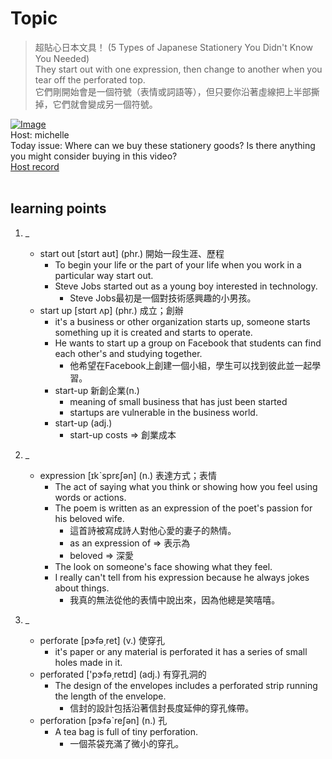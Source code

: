 # Topic

> 超貼心日本文具！ (5 Types of Japanese Stationery You Didn't Know You Needed) <br>
> They start out with one expression, then change to another when you tear off the perforated top.  <br>
> 它們剛開始會是一個符號（表情或詞語等），但只要你沿著虛線把上半部撕掉，它們就會變成另一個符號。 <br>

[![Image](https://cdn.voicetube.com/assets/thumbnails/oloBebBQE38.jpg)](https://www.youtube.com/embed/oloBebBQE38?rel=0&showinfo=0&cc_load_policy=0&controls=1&autoplay=1&iv_load_policy=3&playsinline=1&wmode=transparent&start=213&end=219&enablejsapi=1&origin=https://tw.voicetube.com&widgetid=1)<br>
Host: michelle
<br>Today issue: Where can we buy these stationery goods? Is there anything you might consider buying in this video?
<br>
[Host record](https://cdn.voicetube.com/tmp/everyday_records/Michellesu/2740.mp3)
<br><br>
## learning points
1. _
	* start out [stɑrt aʊt] (phr.) 開始一段生涯、歷程
		- To begin your life or the part of your life when you work in a particular way start out.
		- Steve Jobs started out as a young boy interested in technology.
			+ Steve Jobs最初是一個對技術感興趣的小男孩。
	* start up [stɑrt ʌp] (phr.) 成立；創辦
		- it's a business or other organization starts up, someone starts something up it is created and starts to operate.
		- He wants to start up a group on Facebook that students can find each other's and studying together.
			+ 他希望在Facebook上創建一個小組，學生可以找到彼此並一起學習。
		- start-up 新創企業(n.)
			+ meaning of small business that has just been started
			+ startups are vulnerable in the business world.
		- start-up (adj.)
			+ start-up costs => 創業成本

2. _
	* expression [ɪkˋsprɛʃən] (n.) 表達方式；表情
		- The act of saying what you think or showing how you feel using words or actions.
		- The poem is written as an expression of the poet's passion for his beloved wife.
			+ 這首詩被寫成詩人對他心愛的妻子的熱情。
			+ as an expression of => 表示為
			+ beloved => 深愛
		- The look on someone's face showing what they feel.
		- I really can't tell from his expression because he always jokes about things.
			+ 我真的無法從他的表情中說出來，因為他總是笑嘻嘻。

3. _
	* perforate [pɝfə͵ret] (v.) 使穿孔
		- it's paper or any material is perforated it has a series of small holes made in it.
	* perforated ['pɝfə͵retɪd] (adj.) 有穿孔洞的
		- The design of the envelopes includes a perforated strip running the length of the envelope.
			+ 信封的設計包括沿著信封長度延伸的穿孔條帶。
	* perforation [pɝfəˋreʃən] (n.) 孔
		- A tea bag is full of tiny perforation.
			+ 一個茶袋充滿了微小的穿孔。
